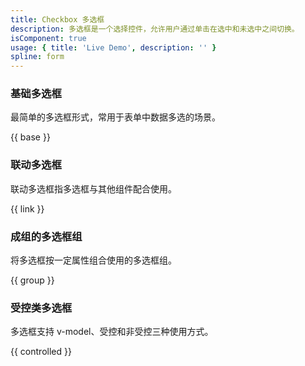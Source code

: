 ```yaml
---
title: Checkbox 多选框
description: 多选框是一个选择控件，允许用户通过单击在选中和未选中之间切换。
isComponent: true
usage: { title: 'Live Demo', description: '' }
spline: form
---
```


### 基础多选框

最简单的多选框形式，常用于表单中数据多选的场景。

{{ base }}

### 联动多选框

联动多选框指多选框与其他组件配合使用。

{{ link }}

### 成组的多选框组

将多选框按一定属性组合使用的多选框组。

{{ group }}

### 受控类多选框

多选框支持 v-model、受控和非受控三种使用方式。

{{ controlled }}
